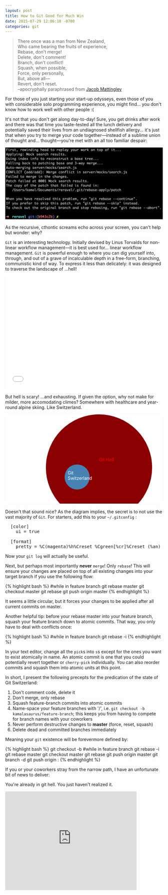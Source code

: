```yaml
---
layout: post
title: How to Git Good for Much Win
date: 2015-07-29 12:06:18 -0700
categories: git
---
```


>There once was a man from New Zealand,<br>
>Who came bearing the fruits of experience,<br>
>Rebase, don't merge!<br>
>Delete, don't comment!<br>
>Branch, don't conflict!<br>
>Squash, when possible,<br>
>Force, only personally,<br>
>But, above all––<br>
>Revert, don't reset.<br>
>–apocryphally paraphrased from [Jacob Mattingley][Jacob Mattingley]

For those of you just starting your start-up odysseys, even those of you with considerable solo programming experience, you might find...  you don't know how to work well with other people :(

It's not that you don't get along day-to-day!  Sure, you get drinks after work and there was that time you taste-tested all the lunch delivery and potentially saved their lives from an undiagnosed shellfish allergy...  it's just that when you try to merge your code together––instead of a sublime union of thought and... thought––you're met with an all too familiar despair:

![despair](/images/git-hell.png)

As the recursive, cthontic screams echo across your screen, you can't help but wonder:  why?

`Git` is an interesting technology.  Initially devised by Linus Torvalds for non-linear workflow management––it is best used for... linear workflow management.  `Git` is powerful enough to where you can dig yourself into, through, and out of a grave of incalculable depth in a free-form, branching, communistic kind of way.  To express it less than delicately:  it was designed to traverse the landscape of ...hell!

<div class="media-embed">
  <iframe src="//giphy.com/embed/kKdgdeuO2M08M" width="480" height="360" frameBorder="0" style="max-width: 100%" class="giphy-embed" webkitAllowFullScreen mozallowfullscreen allowFullScreen></iframe>
</div>

But hell is scary!  ...and exhausting.  If given the option, why not make for milder, more accomodating climes?  Somewhere with healthcare and year-round alpine skiing.  Like Switzerland.

<div class="media-embed">
<svg width="600px" height="340px">
  <g>
  <rect fill="white" x="0" y="0" width="600px" height="340px"></rect>
  <circle fill="darkred" cx="300px" cy="170px" r="170px"></circle>
  <circle fill="steelblue" cx="230px" cy="200px" r="40px"></circle>
  <text x="300px" y="150px" fill="red">Git Hell</text>
  <text x="0" y="175px" fill="white">
    <tspan x="200px" dy="1.2em">Git</tspan>
    <tspan x="200px" dy="1.2em">Switzerland</tspan>
  </text>
  </g>
</svg>
</div>

Doesn't that sound nice?  As the diagram implies, the secret is to not use the vast majority of `Git`.  For starters, add this to your `~/.gitconfig` :

<pre>
  [color]
    ui = true

  [format]
    pretty = %C(magenta)%h%Creset %Cgreen[%cr]%Creset (%an) %s
</pre>

Now your `git log` will actually be useful.

Next, but perhaps most importantly <b>never</b> `merge`!  Only `rebase`!  This will ensure your changes are placed on top of all existing changes into your target branch if you use the following flow:

{% highlight bash %}
  #while in feature branch
  git rebase master
  git checkout master
  git rebase <feature-branch>
  git push origin master
{% endhighlight %}

It seems a little circular, but it forces your changes to be applied after all current commits on master.

Another helpful tip: before your rebase master into your feature branch, squash your feature branch down to atomic commits.  That way, you only have to deal with conflicts once:

{% highlight bash %}
  #while in feature branch
  git rebase -i <last commit hash on master>
{% endhighlight %}

In your text editor, change all the `pick`s into `s`s except for the ones you want to exist atomically in name.  An atomic commit is one that you could potentially revert together or `cherry-pick` individually.  You can also reorder commits and squash them into atomic units at this point.

In short, I present the following precepts for the predication of the state of Git Switzerland:

1. Don't comment code, delete it
2. Don't merge, only rebase
3. Squash feature-branch commits into atomic commits
4. Name-space your feature branches with '/', i.e. `git checkout -b kamalasaurus/feature-branch`; this keeps you from having to compete for branch names with your coworkers
5. Never perform destructive changes to <b>master</b> (force, reset, squash)
6. Delete dead and committed branches immediately

Meaning your `git` existence will be forevermore defined by:

{% highlight bash %}
  git checkout -b <feature-branch>
  #while in feature branch
  git rebase -i <last commit hash on master>
  git rebase master
  git checkout master
  git rebase <feature-branch>
  git push origin master
  git branch -d <feature-branch>
  git push origin :<feature-branch>
{% endhighlight %}

If you or your coworkers stray from the narrow path, I have an unfortunate bit of news to deliver:

You're already in git hell.  You just haven't realized it.

<div class="media-embed">
  <iframe width="420" height="315" src="https://www.youtube.com/embed/bkysjcs5vFU" frameborder="0" allowfullscreen></iframe>
</div>

[Jacob Mattingley]: https://twitter.com/jem_nz

